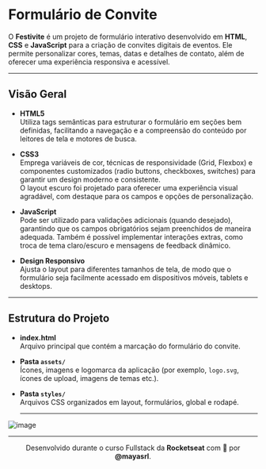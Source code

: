 # Formulário de Convite

O **Festivite** é um projeto de formulário interativo desenvolvido em **HTML**, **CSS** e **JavaScript** para a criação de convites digitais de eventos. Ele permite personalizar cores, temas, datas e detalhes de contato, além de oferecer uma experiência responsiva e acessível.

---

## Visão Geral

- **HTML5**  
  Utiliza tags semânticas para estruturar o formulário em seções bem definidas, facilitando a navegação e a compreensão do conteúdo por leitores de tela e motores de busca.

- **CSS3**  
  Emprega variáveis de cor, técnicas de responsividade (Grid, Flexbox) e componentes customizados (radio buttons, checkboxes, switches) para garantir um design moderno e consistente.  
  O layout escuro foi projetado para oferecer uma experiência visual agradável, com destaque para os campos e opções de personalização.

- **JavaScript**  
  Pode ser utilizado para validações adicionais (quando desejado), garantindo que os campos obrigatórios sejam preenchidos de maneira adequada. Também é possível implementar interações extras, como troca de tema claro/escuro e mensagens de feedback dinâmico.

- **Design Responsivo**  
  Ajusta o layout para diferentes tamanhos de tela, de modo que o formulário seja facilmente acessado em dispositivos móveis, tablets e desktops.

---

## Estrutura do Projeto

- **index.html**  
  Arquivo principal que contém a marcação do formulário do convite.

- **Pasta `assets/`**  
  Ícones, imagens e logomarca da aplicação (por exemplo, `logo.svg`, ícones de upload, imagens de temas etc.).

- **Pasta `styles/`**  
  Arquivos CSS organizados em layout, formulários, global e rodapé.

  ---

![image](https://github.com/user-attachments/assets/efd0a0d0-e275-4ec1-98ce-9d3a7a591a0b)

---

<p align="center">
  Desenvolvido durante o curso Fullstack da <strong>Rocketseat</strong> com 💛 por <strong>@mayasrl</strong>.
</p>

